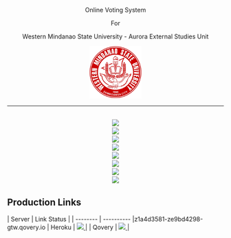 <p align="center">Online Voting System</p> 
<p align="center">For</p>
<p align="center">Western Mindanao State University - Aurora External Studies Unit</p>
<p align="center">
    <img src="https://github.com/Jayke770/wmsuaesu-voting-system/blob/master/public/assets/logo.png">
</p>
<hr>
<p align="center"> 
  <a href="https://github.com/Jayke770/wmsuaesu-voting-system/issues> 
    <img src="https://img.shields.io/github/issues/Jayke770/wmsuaesu-voting-system?style=for-the-badge"> 
  </a> 
    </br>
  <a href="https://github.com/Jayke770/wmsuaesu-voting-system/stargazers">
    <img src="https://img.shields.io/github/stars/Jayke770/wmsuaesu-voting-system?style=for-the-badge"> 
  </a> 
    </br>
  <a href="https://github.com/Jayke770/wmsuaesu-voting-system/network/members">
    <img src="https://img.shields.io/github/forks/Jayke770/wmsuaesu-voting-system?style=for-the-badge"> 
  </a>
    </br>
  <a href="https://github.com/Jayke770/wmsuaesu-voting-system/blob/master/LICENSE">
    <img src="https://img.shields.io/github/license/Jayke770/wmsuaesu-voting-system?style=for-the-badge">
  </a> 
    </br>
  <a href="https://github.com/Jayke770/wmsuaesu-voting-system/issues?q=is%3Aissue+is%3Aclosed"> 
    <img src="https://img.shields.io/github/issues-closed-raw/Jayke770/wmsuaesu-voting-system?style=for-the-badge"> 
  </a>
    </br>
  <a href="https://github.com/Jayke770/wmsuaesu-voting-system/issues"> 
    <img src="https://img.shields.io/github/issues-raw/Jayke770/wmsuaesu-voting-system?style=for-the-badge"> 
  </a> 
    </br>
  <a href="https://github.com/Jayke770/wmsuaesu-voting-system/pulls?q=is%3Aopen+is%3Apr"> 
    <img src="https://img.shields.io/github/issues-pr/Jayke770/wmsuaesu-voting-system?style=for-the-badge"> 
  </a> 
    </br>
  <a href="https://github.com/Jayke770/wmsuaesu-voting-system/pulls?q=is%3Apr+is%3Aclosed"> 
    <img src="https://img.shields.io/github/issues-pr-closed/Jayke770/wmsuaesu-voting-system?style=for-the-badge"> 
  </a> 
    </br>
  <a href="https://github.com/Jayke770/wmsuaesu-voting-system/commits/master"> 
    <img src="https://img.shields.io/github/last-commit/Jayke770/wmsuaesu-voting-system?style=for-the-badge"> 
  </a>
</p>

## Production Links  
| Server | Link Status |
| -------- | ---------- |z1a4d3581-ze9bd4298-gtw.qovery.io
| Heroku | <a href="https://wmsuaesu-voting-system.herokuapp.com"> <img src="https://img.shields.io/website?down_message=Offline&label=Production%20Status&style=for-the-badge&up_message=Online&url=https%3A%2F%2Fwmsuaesu-voting-system.herokuapp.com"> </a> |
| Qovery | <a href="https://z1a4d3581-ze9bd4298-gtw.qovery.io"> <img src="https://img.shields.io/website?down_message=Offline&label=Production%20Status&style=for-the-badge&up_message=Online&url=https%3A%2F%2Fz1a4d3581-ze9bd4298-gtw.qovery.io"> </a> |
